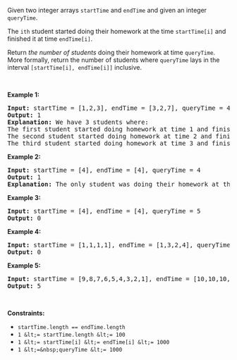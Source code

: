 Given two integer arrays `` startTime `` and `` endTime `` and given an integer `` queryTime ``.

The `` ith `` student started doing their homework at the time `` startTime[i] `` and finished it at time `` endTime[i] ``.

Return _the number of students_ doing their homework at time `` queryTime ``. More formally, return the number of students where `` queryTime ``&nbsp;lays in the interval `` [startTime[i], endTime[i]] `` inclusive.

&nbsp;

__Example 1:__

<pre>
<strong>Input:</strong> startTime = [1,2,3], endTime = [3,2,7], queryTime = 4
<strong>Output:</strong> 1
<strong>Explanation:</strong> We have 3 students where:
The first student started doing homework at time 1 and finished at time 3 and wasn't doing anything at time 4.
The second student started doing homework at time 2 and finished at time 2 and also wasn't doing anything at time 4.
The third student started doing homework at time 3 and finished at time 7 and was the only student doing homework at time 4.
</pre>

__Example 2:__

<pre>
<strong>Input:</strong> startTime = [4], endTime = [4], queryTime = 4
<strong>Output:</strong> 1
<strong>Explanation:</strong> The only student was doing their homework at the queryTime.
</pre>

__Example 3:__

<pre>
<strong>Input:</strong> startTime = [4], endTime = [4], queryTime = 5
<strong>Output:</strong> 0
</pre>

__Example 4:__

<pre>
<strong>Input:</strong> startTime = [1,1,1,1], endTime = [1,3,2,4], queryTime = 7
<strong>Output:</strong> 0
</pre>

__Example 5:__

<pre>
<strong>Input:</strong> startTime = [9,8,7,6,5,4,3,2,1], endTime = [10,10,10,10,10,10,10,10,10], queryTime = 5
<strong>Output:</strong> 5
</pre>

&nbsp;

__Constraints:__

*   `` startTime.length == endTime.length ``
*   `` 1 &lt;= startTime.length &lt;= 100 ``
*   `` 1 &lt;= startTime[i] &lt;= endTime[i] &lt;= 1000 ``
*   `` 1 &lt;=&nbsp;queryTime &lt;= 1000 ``